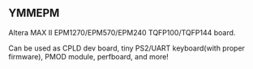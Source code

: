 ## YMMEPM

Altera MAX II EPM1270/EPM570/EPM240 TQFP100/TQFP144 board. 

Can be used as CPLD dev board, tiny PS2/UART keyboard(with proper firmware), PMOD module, perfboard, and more!